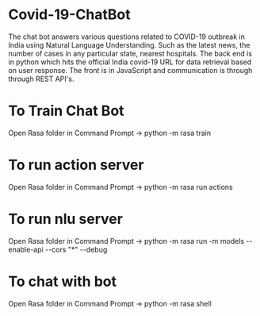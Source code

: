 # Covid-19-ChatBot
The chat bot answers various questions related to COVID-19 outbreak in India using Natural Language Understanding. Such as the latest news, the number of cases in any particular state, nearest hospitals. The back end is in python which hits the official India covid-19 URL for data retrieval based on user response. The front is in JavaScript and communication is through through REST API's.

# To Train Chat Bot
Open Rasa folder in Command Prompt
 -> python -m rasa train
 
# To run action server
Open Rasa folder in Command Prompt
-> python -m rasa run actions

# To run nlu server
Open Rasa folder in Command Prompt
-> python -m rasa run -m models --enable-api --cors "*" --debug

# To chat with bot
Open Rasa folder in Command Prompt
-> python -m rasa shell
